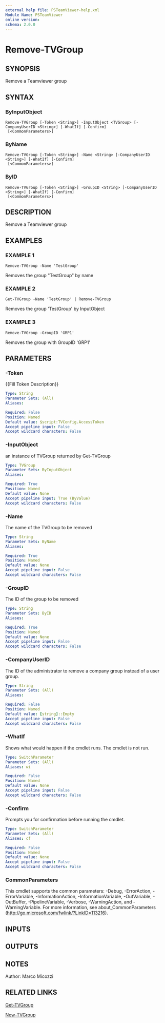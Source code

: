 ```yaml
---
external help file: PSTeamViewer-help.xml
Module Name: PSTeamViewer
online version:
schema: 2.0.0
---
```


# Remove-TVGroup

## SYNOPSIS
Remove a Teamviewer group

## SYNTAX

### ByInputObject
```
Remove-TVGroup [-Token <String>] -InputObject <TVGroup> [-CompanyUserID <String>] [-WhatIf] [-Confirm]
 [<CommonParameters>]
```

### ByName
```
Remove-TVGroup [-Token <String>] -Name <String> [-CompanyUserID <String>] [-WhatIf] [-Confirm]
 [<CommonParameters>]
```

### ByID
```
Remove-TVGroup [-Token <String>] -GroupID <String> [-CompanyUserID <String>] [-WhatIf] [-Confirm]
 [<CommonParameters>]
```

## DESCRIPTION
Remove a Teamviewer group

## EXAMPLES

### EXAMPLE 1
```
Remove-TVGroup -Name 'TestGroup'
```

Removes the group "TestGroup" by name

### EXAMPLE 2
```
Get-TVGroup -Name 'TestGroup' | Remove-TVGroup
```

Removes the group 'TestGroup' by InputObject

### EXAMPLE 3
```
Remove-TVGroup -GroupID 'GRP1'
```

Removes the group with GroupID 'GRP1'

## PARAMETERS

### -Token
{{Fill Token Description}}

```yaml
Type: String
Parameter Sets: (All)
Aliases:

Required: False
Position: Named
Default value: $script:TVConfig.AccessToken
Accept pipeline input: False
Accept wildcard characters: False
```

### -InputObject
an instance of TVGroup returned by Get-TVGroup

```yaml
Type: TVGroup
Parameter Sets: ByInputObject
Aliases:

Required: True
Position: Named
Default value: None
Accept pipeline input: True (ByValue)
Accept wildcard characters: False
```

### -Name
The name of the TVGroup to be removed

```yaml
Type: String
Parameter Sets: ByName
Aliases:

Required: True
Position: Named
Default value: None
Accept pipeline input: False
Accept wildcard characters: False
```

### -GroupID
The ID of the group to be removed

```yaml
Type: String
Parameter Sets: ByID
Aliases:

Required: True
Position: Named
Default value: None
Accept pipeline input: False
Accept wildcard characters: False
```

### -CompanyUserID
The ID of the administrator to remove a company group instead of a user group.

```yaml
Type: String
Parameter Sets: (All)
Aliases:

Required: False
Position: Named
Default value: [string]::Empty
Accept pipeline input: False
Accept wildcard characters: False
```

### -WhatIf
Shows what would happen if the cmdlet runs.
The cmdlet is not run.

```yaml
Type: SwitchParameter
Parameter Sets: (All)
Aliases: wi

Required: False
Position: Named
Default value: None
Accept pipeline input: False
Accept wildcard characters: False
```

### -Confirm
Prompts you for confirmation before running the cmdlet.

```yaml
Type: SwitchParameter
Parameter Sets: (All)
Aliases: cf

Required: False
Position: Named
Default value: None
Accept pipeline input: False
Accept wildcard characters: False
```

### CommonParameters
This cmdlet supports the common parameters: -Debug, -ErrorAction, -ErrorVariable, -InformationAction, -InformationVariable, -OutVariable, -OutBuffer, -PipelineVariable, -Verbose, -WarningAction, and -WarningVariable.
For more information, see about_CommonParameters (http://go.microsoft.com/fwlink/?LinkID=113216).

## INPUTS

## OUTPUTS

## NOTES
Author: Marco Micozzi

## RELATED LINKS

[Get-TVGroup]()

[New-TVGroup]()

